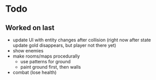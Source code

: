 # Todo

## Worked on last

- update UI with entity changes after collision (right now after state update gold disappears, but player not there yet)
- show enemies
- make rooms/maps procedurally
  - use patterns for ground
  - paint ground first, then walls
- combat (lose health)
